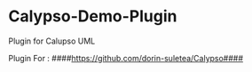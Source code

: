 # Calypso-Demo-Plugin
Plugin for Calupso UML

Plugin For : ####https://github.com/dorin-suletea/Calypso####
